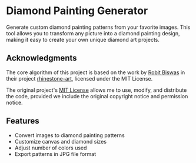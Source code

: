 # Diamond Painting Generator

Generate custom diamond painting patterns from your favorite images. 
This tool allows you to transform any picture into a diamond painting design, 
making it easy to create your own unique diamond art projects.

## Acknowledgments

The core algorithm of this project is based on the work by [Robit Biswas](https://github.com/rbiswas143) 
in their project [rhinestone-art](https://github.com/rbiswas143/rhinestone-art), licensed under the MIT License.

The original project's [MIT License](https://github.com/rbiswas143/rhinestone-art/blob/master/license) allows me to use, modify, and distribute the code, 
provided we include the original copyright notice and permission notice.

## Features

- Convert images to diamond painting patterns
- Customize canvas and diamond sizes
- Adjust number of colors used
- Export patterns in JPG file format
